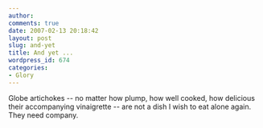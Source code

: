 ```yaml
---
author:
comments: true
date: 2007-02-13 20:18:42
layout: post
slug: and-yet
title: And yet ...
wordpress_id: 674
categories:
- Glory
---
```


Globe artichokes -- no matter how plump, how well cooked, how delicious their accompanying vinaigrette -- are not a dish I wish to eat alone again. They need company.

